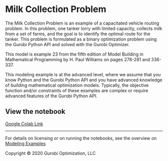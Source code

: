 # Milk Collection Problem

The Milk Collection Problem is an example of a capacitated vehicle routing problem. In this problem, one tanker 
lorry with limited capacity, collects milk from a set of farms, and the goal is to identify the optimal route 
for the tanker. This problem is formulated as a binary optimization problem using the Gurobi Python API and solved 
with the Gurobi Optimizer.

This model is example 23 from the fifth edition of Model Building in Mathematical Programming by H. Paul Williams 
on pages 278-281 and 336-337.

This modeling example is at the advanced level, where we assume that you know Python and the Gurobi Python API 
and you have  advanced knowledge of building mathematical optimization models. Typically, the objective function 
and/or constraints of these examples are complex or require advanced features of the Gurobi Python API.


## View the notebook

[Google Colab Link](https://colab.research.google.com/github/Gurobi/modeling-examples/blob/master/milk_collection/milk_collection.ipynb)

----
For details on licensing or on running the notebooks, see the overview on [Modeling Examples](../)


Copyright © 2020 Gurobi Optimization, LLC
